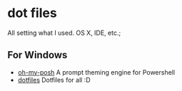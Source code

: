 # dot files

All setting what I used. OS X, IDE, etc.;

## For Windows

- [oh-my-posh](https://github.com/JanDeDobbeleer/oh-my-posh) A prompt theming engine for Powershell
- [dotfiles](https://github.com/spencerwooo/dotfiles) Dotfiles for all :D
